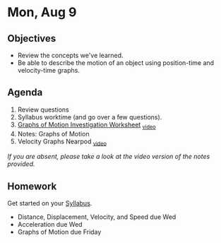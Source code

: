 Mon, Aug 9
=========  

Objectives
------------
- Review the concepts we've learned.
- Be able to describe the motion of an object using position-time and velocity-time graphs.

Agenda  
---------  

 1. Review questions
 2. Syllabus worktime (and go over a few questions).
 3. [Graphs of Motion Investigation Worksheet](https://avon.schoology.com/course/5138386902/materials/gp/5173187643) <sub>[video](https://share.nearpod.com/ULGCrzl2zib)</sub>
 4.  Notes: Graphs of Motion
 5. Velocity Graphs Nearpod <sub>[video](https://avon.schoology.com/course/5138386902/materials/gp/5173196438)</sub>
 
*If you are absent, please take a look at the video version of the notes provided.*

Homework
-------------  
Get started on your [Syllabus](https://avon.schoology.com/course/5138386902/materials?f=469192557). 

- Distance, Displacement, Velocity, and Speed due Wed
- Acceleration due Wed
- Graphs of Motion due Friday
<!--stackedit_data:
eyJoaXN0b3J5IjpbLTc4ODA2MjMsLTQ1MjcxOTEzNCwtODQ0Mz
g2NSwtMTExMzU4ODcwLDE0NDI4NjY5NjUsLTk0MDMyMjk4Niwt
Nzc4Mjg4MDI2LDU0NjMzMTgyMyw1NjE2MjI2OTgsLTIxMTQwOT
g4ODUsLTY4MDIyNzczOSwyMDM0NTE2NTMwLDEzNDgwMTIyODcs
MTc0NTcyODgwLC0xNDI2NDA3NDA4LDIwNzQ2MTI3MzAsLTE1Mj
I4MTY4MTEsODAxMzQ5MjIxLDE3MzAwOTAwMzEsOTU4NzAwNThd
fQ==
-->